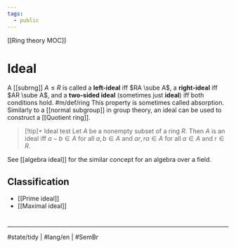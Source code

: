 ```yaml
---
tags:
  - public
---
```

[[Ring theory MOC]]
# Ideal

A [[subrng]] $A \leq R$ is called a **left-ideal** iff $RA \sube A$,
a **right-ideal** iff $AR \sube A$,
and a **two-sided ideal** (sometimes just **ideal**) iff both conditions hold. #m/def/ring 
This property is sometimes called absorption.
Similarly to a [[normal subgroup]] in group theory,
an ideal can be used to construct a [[Quotient ring]].

> [!tip]+ Ideal test
> Let $A$ be a nonempty subset of a ring $R$.
> Then $A$ is an ideal iff $a-b \in A$ for all $a,b \in A$
> and $ar, ra \in A$ for all $a \in A$ and $r \in R$. 

See [[algebra ideal]] for the similar concept for an algebra over a field.

## Classification

- [[Prime ideal]]
- [[Maximal ideal]]

#
---
#state/tidy | #lang/en | #SemBr
